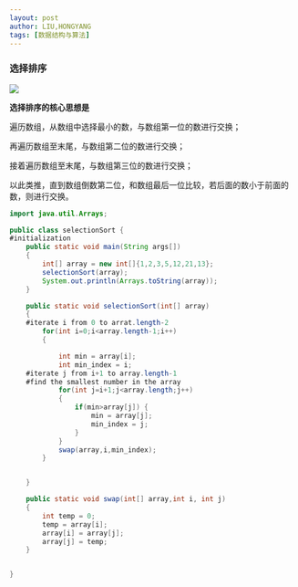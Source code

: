 ```yaml
---
layout: post
author: LIU,HONGYANG
tags: [数据结构与算法]
---
```








### 选择排序

![](https://tva1.sinaimg.cn/large/006y8mN6gy1g8v912qj59j30u00q3q5n.jpg)

**选择排序的核心思想是**

遍历数组，从数组中选择最小的数，与数组第一位的数进行交换；

再遍历数组至末尾，与数组第二位的数进行交换；

接着遍历数组至末尾，与数组第三位的数进行交换；

以此类推，直到数组倒数第二位，和数组最后一位比较，若后面的数小于前面的数，则进行交换。

```java
import java.util.Arrays;

public class selectionSort {
#initialization
    public static void main(String args[])
    {
        int[] array = new int[]{1,2,3,5,12,21,13};
        selectionSort(array);
        System.out.println(Arrays.toString(array));
    }

    public static void selectionSort(int[] array)
    {
    #iterate i from 0 to arrat.length-2
        for(int i=0;i<array.length-1;i++)
        {

            int min = array[i];
            int min_index = i;
	#iterate j from i+1 to array.length-1
	#find the smallest number in the array
            for(int j=i+1;j<array.length;j++)
            {
                if(min>array[j]) {
                    min = array[j];
                    min_index = j;
                }
            }
            swap(array,i,min_index);
        }


    }

    public static void swap(int[] array,int i, int j)
    {
        int temp = 0;
        temp = array[i];
        array[i] = array[j];
        array[j] = temp;
    }


}

```



